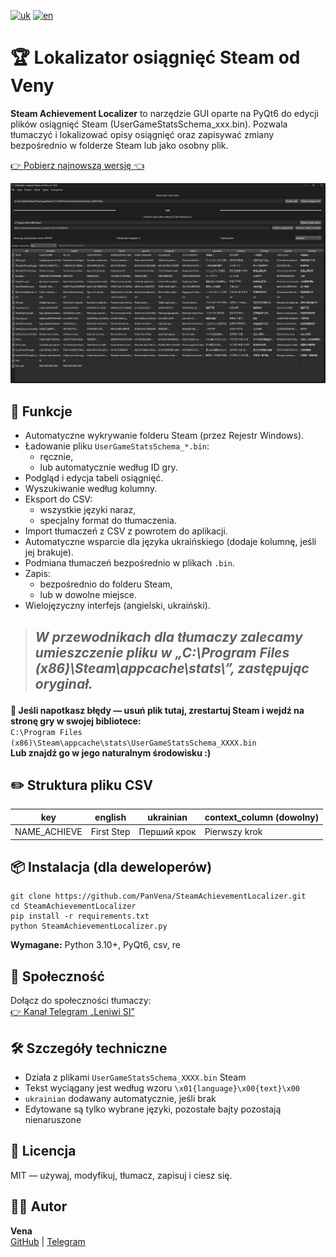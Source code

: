 [![uk](https://img.shields.io/badge/українська-blue.svg)](https://github.com/PanVena/SteamAchievementLocalizer/blob/main/README.uk.md)
[![en](https://img.shields.io/badge/english-red.svg)](https://github.com/PanVena/SteamAchievementLocalizer/blob/main/README.md)
<h1>🏆 Lokalizator osiągnięć Steam od Veny</h1>

<p><strong>Steam Achievement Localizer</strong> to narzędzie GUI oparte na PyQt6 do edycji plików osiągnięć Steam (UserGameStatsSchema_xxx.bin).
Pozwala tłumaczyć i lokalizować opisy osiągnięć oraz zapisywać zmiany bezpośrednio w folderze Steam lub jako osobny plik.</p>

<p><a class="button-link" href="https://github.com/PanVena/SteamAchievementLocalizer/releases/latest" target="_blank">👉 Pobierz najnowszą wersję 👈</a></p>

![Screenshot](assets/scrn_pl.png)

## 📌 Funkcje
- Automatyczne wykrywanie folderu Steam (przez Rejestr Windows).
- Ładowanie pliku `UserGameStatsSchema_*.bin`:
  - ręcznie,
  - lub automatycznie według ID gry.
- Podgląd i edycja tabeli osiągnięć.
- Wyszukiwanie według kolumny.
- Eksport do CSV:
  - wszystkie języki naraz,
  - specjalny format do tłumaczenia.
- Import tłumaczeń z CSV z powrotem do aplikacji.
- Automatyczne wsparcie dla języka ukraińskiego (dodaje kolumnę, jeśli jej brakuje).
- Podmiana tłumaczeń bezpośrednio w plikach `.bin`.
- Zapis:
  - bezpośrednio do folderu Steam,
  - lub w dowolne miejsce.
- Wielojęzyczny interfejs (angielski, ukraiński).

<blockquote>
   <h2> <p><strong><i>W przewodnikach dla tłumaczy zalecamy umieszczenie pliku w „C:\Program Files (x86)\Steam\appcache\stats\”, zastępując oryginał.</i></strong></p></h2>
</blockquote>

<p><strong>🧯 Jeśli napotkasz błędy — usuń plik tutaj, zrestartuj Steam i wejdź na stronę gry w swojej bibliotece:</strong><br>
<code>C:\Program Files (x86)\Steam\appcache\stats\UserGameStatsSchema_XXXX.bin</code><br>
<strong>Lub znajdź go w jego naturalnym środowisku :)</strong></p>

<h2>✏️ Struktura pliku CSV</h2>

<table>
    <thead>
        <tr>
            <th>key</th>
            <th>english</th>
            <th>ukrainian</th>
            <th>context_column (dowolny)</th>
        </tr>
    </thead>
    <tbody>
        <tr>
            <td>NAME_ACHIEVE</td>
            <td>First Step</td>
            <td>Перший крок</td>
            <td>Pierwszy krok</td>
        </tr>
    </tbody>
</table>

<h2>📦 Instalacja (dla deweloperów)</h2>
<pre><code>git clone https://github.com/PanVena/SteamAchievementLocalizer.git
cd SteamAchievementLocalizer
pip install -r requirements.txt
python SteamAchievementLocalizer.py
</code></pre>
<p><strong>Wymagane:</strong> Python 3.10+, PyQt6, csv, re</p>

<h2>👥 Społeczność</h2>
<p>Dołącz do społeczności tłumaczy:<br>
<a href="https://t.me/linyvi_sh_ji" target="_blank">👉 Kanał Telegram „Leniwi SI”</a></p>

<h2>🛠 Szczegóły techniczne</h2>
<ul>
    <li>Działa z plikami <code>UserGameStatsSchema_XXXX.bin</code> Steam</li>
    <li>Tekst wyciągany jest według wzoru <code>\x01{language}\x00{text}\x00</code></li>
    <li><code>ukrainian</code> dodawany automatycznie, jeśli brak</li>
    <li>Edytowane są tylko wybrane języki, pozostałe bajty pozostają nienaruszone</li>
</ul>

<h2>🔖 Licencja</h2>
<p>MIT — używaj, modyfikuj, tłumacz, zapisuj i ciesz się.</p>

<h2>🧑‍💻 Autor</h2>
<p><strong>Vena</strong><br>
<a href="https://github.com/PanVena" target="_blank">GitHub</a> | <a href="https://t.me/Pan_Vena" target="_blank">Telegram</a></p>
